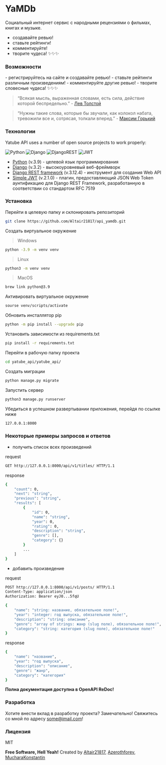 # YaMDb

Социальный интернет сервис с народными рецензиями о фильмах, книгах и музыке.

- создавайте ревью!
- ставьте рейтинги!
- комментируйте!
- творите чудеса! ✨✨✨

### Возможности

\- регистрируйтесь на сайте и создавайте ревью!
\- ставьте рейтинги различным произведениям!
\- комментируйте другие ревью!
\- творите словесные чудеса! ✨✨✨

> “Всякая мысль, выраженная словами, есть сила, действие которой беспредельно.”
\- [Лев Толстой](https://ru.wikipedia.org/wiki/Толстой,_Лев_Николаевич)

> “Нужны такие слова, которые бы звучали, как колокол набата, тревожили все и, сотрясая, толкали вперед.”
\- [Максим Горький](https://ru.wikipedia.org/wiki/Максим_Горький)

### Технологии

Yatube API uses a number of open source projects to work properly:

![Python](https://img.shields.io/badge/python-3670A0?style=for-the-badge&logo=python&logoColor=ffdd54) ![Django](https://img.shields.io/badge/django-%23092E20.svg?style=for-the-badge&logo=django&logoColor=white) ![DjangoREST](https://img.shields.io/badge/DJANGO-REST-ff1709?style=for-the-badge&logo=django&logoColor=white&color=ff1709&labelColor=gray) ![JWT](https://img.shields.io/badge/JWT-black?style=for-the-badge&logo=JSON%20web%20tokens)
- [Python] (v.3.9) - целевой язык программирования
- [Django] (v.3.2) - высокоуровневый веб-фреймворк
- [Django REST framework] (v.3.12.4) - инструмент для создания Web API
- [Simple JWT] (v.2.1.0) - плагин, предоставляющий JSON Web Token аунтификацию для Django REST Framework, разработанную в соответствии со стандартом RFC 7519

### Установка

Перейти в целевую папку и склонировать репозиторий

```sh
git clone https://github.com/Altair21817/api_yamdb.git
```

Создать виртуальное окружение

> Windows

```sh
python -3.9 -m venv venv
```

> Linux

```sh
python3 -m venv venv
```

> MacOS

```sh
brew link python@3.9
```

Активировать виртуальное окружение

```sh
sourse venv/scripts/activate
```

Обновить инсталлятор pip

```sh
python -m pip install --upgrade pip
```

Установить зависимости из requirements.txt

```sh
pip install -r requirements.txt
```

Перейти в рабочую папку проекта

```sh
cd yatube_api/yatube_api/
```

Создать миграции

```sh
python manage.py migrate
```

Запустить сервер

```sh
python3 manage.py runserver
```

Убедиться в успешном развертывании приложения, перейдя по ссылке ниже

```sh
127.0.0.1:8000
```

### Некоторые примеры запросов и ответов

- получить список всех произведений

request

```sh
GET http://127.0.0.1:8000/api/v1/titles/ HTTP/1.1
```

response

```sh
{
    "count": 0,
    "next": "string",
    "previous": "string",
    "results": [
        {
            "id": 0,
            "name": "string",
            "year": 0,
            "rating": 0,
            "description": "string",
            "genre": [],
            "category": {}
        }
        ...
    ]
}
```

- добавить произведение

request

```sh
POST http://127.0.0.1:8000/api/v1/posts/ HTTP/1.1
Content-Type: application/json
Authorization: Bearer eyJ0...5fqU

{
    "name": "string: название, обязательное поле!",
    "year": "integer: год выпуска, обязательное поле!",
    "description": "string: описание",
    "genre": "array of strings: жанр (slug поле), обязательное поле!",
    "category": "string: категория (slug поле), обязательное поле!"
}
```

response

```sh
{
    "name": "название",
    "year": "год выпуска",
    "description": "описание",
    "genre": "жанр",
    "category": "категория"
}
```

**Полна документация доступна в OpenAPI ReDoc!**

### Разработка

Хотите внести вклад в разработку проекта? Замечательно! Свяжитесь со мной по адресу some@imail.com!

### Лицензия

MIT

**Free Software, Hell Yeah!**
Created by [Altair21817], [Azerothforev], [MucharaKonstantin]

[Altair21817]: <https://github.com/Altair21817>
[Azerothforev]: <https://github.com/Azerothforev>
[MucharaKonstantin]: <https://github.com/MucharaKonstantin>
[Python]: <https://www.python.org/>
[Django]: <https://www.djangoproject.com/>
[Django REST framework]: <https://https://www.django-rest-framework.org/>
[Simple JWT]: <https://django-rest-framework-simplejwt.readthedocs.io/en/latest/>